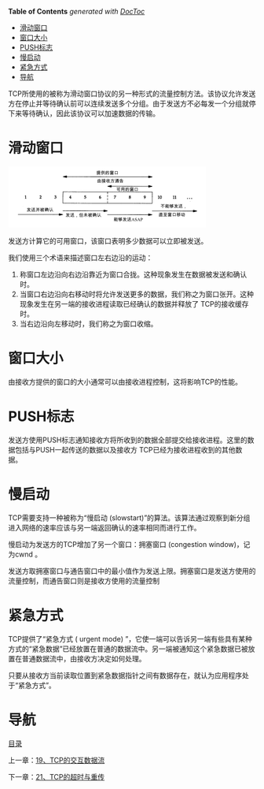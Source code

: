 <!-- START doctoc generated TOC please keep comment here to allow auto update -->
<!-- DON'T EDIT THIS SECTION, INSTEAD RE-RUN doctoc TO UPDATE -->
**Table of Contents**  *generated with [DocToc](https://github.com/thlorenz/doctoc)*

- [滑动窗口](#%E6%BB%91%E5%8A%A8%E7%AA%97%E5%8F%A3)
- [窗口大小](#%E7%AA%97%E5%8F%A3%E5%A4%A7%E5%B0%8F)
- [PUSH标志](#push%E6%A0%87%E5%BF%97)
- [慢启动](#%E6%85%A2%E5%90%AF%E5%8A%A8)
- [紧急方式](#%E7%B4%A7%E6%80%A5%E6%96%B9%E5%BC%8F)
- [导航](#%E5%AF%BC%E8%88%AA)

<!-- END doctoc generated TOC please keep comment here to allow auto update -->

TCP所使用的被称为滑动窗口协议的另一种形式的流量控制方法。该协议允许发送方在停止并等待确认前可以连续发送多个分组。由于发送方不必每发一个分组就停下来等待确认，因此该协议可以加速数据的传输。

# 滑动窗口

![graphic](img/chap20/img0.png)

发送方计算它的可用窗口，该窗口表明多少数据可以立即被发送。 

我们使用三个术语来描述窗口左右边沿的运动：

1. 称窗口左边沿向右边沿靠近为窗口合拢。这种现象发生在数据被发送和确认时。
2. 当窗口右边沿向右移动时将允许发送更多的数据，我们称之为窗口张开。这种现象发生在另一端的接收进程读取已经确认的数据并释放了 TCP的接收缓存时。
3. 当右边沿向左移动时，我们称之为窗口收缩。

# 窗口大小

由接收方提供的窗口的大小通常可以由接收进程控制，这将影响TCP的性能。

# PUSH标志

发送方使用PUSH标志通知接收方将所收到的数据全部提交给接收进程。这里的数据包括与PUSH一起传送的数据以及接收方 TCP已经为接收进程收到的其他数据。

# 慢启动

TCP需要支持一种被称为“慢启动 (slowstart)”的算法。该算法通过观察到新分组进入网络的速率应该与另一端返回确认的速率相同而进行工作。

慢启动为发送方的TCP增加了另一个窗口：拥塞窗口 (congestion window)，记为cwnd 。

发送方取拥塞窗口与通告窗口中的最小值作为发送上限。拥塞窗口是发送方使用的流量控制，而通告窗口则是接收方使用的流量控制

# 紧急方式

TCP提供了“紧急方式 ( urgent mode) ”，它使一端可以告诉另一端有些具有某种方式的“紧急数据”已经放置在普通的数据流中。另一端被通知这个紧急数据已被放置在普通数据流中，由接收方决定如何处理。

只要从接收方当前读取位置到紧急数据指针之间有数据存在，就认为应用程序处于“紧急方式”。

# 导航

[目录](README.md)

上一章：[19、TCP的交互数据流](19、TCP的交互数据流.md)

下一章：[21、TCP的超时与重传](21、TCP的超时与重传.md)

